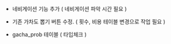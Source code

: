 

- 네비게이션 기능 추가 ( 네비게이션 파악 시간 필요 )
- 기존 가차도 뽑기 버튼 수정. ( 횟수, 비용 테이블 변경으로 작업 필요 )



- gacha_prob 테이블 ( 타입체크 )
